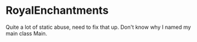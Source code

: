 # RoyalEnchantments
Quite a lot of static abuse, need to fix that up. 
Don't know why I named my main class Main.
